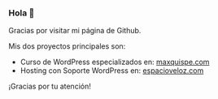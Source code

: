 ### Hola 👋

Gracias por visitar mi página de Github.<br>

Mis dos proyectos principales son:
<ul>
<li>Curso de WordPress especializados en: <a href="https://maxquispe.com">maxquispe.com</a></li>
<li>Hosting con Soporte WordPress en: <a href="https://espacioveloz.com">espacioveloz.com</a></li>
</ul>
¡Gracias por tu atención!
